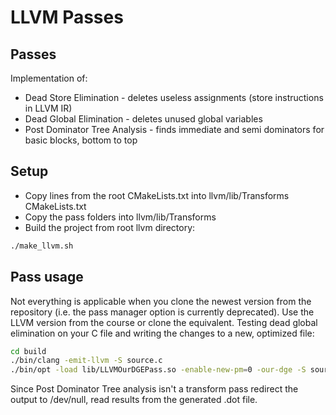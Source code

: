 # LLVM Passes
## Passes
Implementation of:
- Dead Store Elimination - deletes useless assignments (store instructions in LLVM IR)
- Dead Global Elimination - deletes unused global variables
- Post Dominator Tree Analysis - finds immediate and semi dominators for basic blocks, bottom to top

## Setup
- Copy lines from the root CMakeLists.txt into llvm/lib/Transforms CMakeLists.txt
- Copy the pass folders into llvm/lib/Transforms
- Build the project from root llvm directory:
```sh
./make_llvm.sh
```
## Pass usage
Not everything is applicable when you clone the newest version from the repository (i.e. the pass manager option is currently deprecated). 
Use the LLVM version from the course or clone the equivalent.
Testing dead global elimination on your C file and writing the changes to a new, optimized file:
```sh
cd build
./bin/clang -emit-llvm -S source.c
./bin/opt -load lib/LLVMOurDGEPass.so -enable-new-pm=0 -our-dge -S source.ll > optimized.ll
```
Since Post Dominator Tree analysis isn't a transform pass redirect the output to /dev/null, read results from the generated .dot file.
